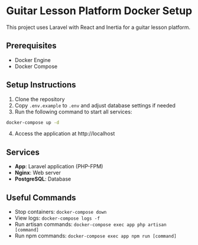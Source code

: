 # Guitar Lesson Platform Docker Setup

This project uses Laravel with React and Inertia for a guitar lesson platform.

## Prerequisites

- Docker Engine
- Docker Compose

## Setup Instructions

1. Clone the repository
2. Copy `.env.example` to `.env` and adjust database settings if needed
3. Run the following command to start all services:

```bash
docker-compose up -d
```

4. Access the application at http://localhost

## Services

- **App**: Laravel application (PHP-FPM)
- **Nginx**: Web server
- **PostgreSQL**: Database

## Useful Commands

- Stop containers: `docker-compose down`
- View logs: `docker-compose logs -f`
- Run artisan commands: `docker-compose exec app php artisan [command]`
- Run npm commands: `docker-compose exec app npm run [command]`